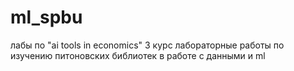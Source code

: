 # ml_spbu
лабы по "ai tools in economics" 3 курс
лабораторные работы по изучению питоновских библиотек в работе с данными и  ml

